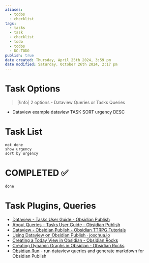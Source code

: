 ```yaml
---
aliases:
  - todos
  - checklist
tags:
  - tasks
  - task
  - checklist
  - todo
  - todos
  - DO-TODO
publish: true
date created: Thursday, April 25th 2024, 3:59 pm
date modified: Saturday, October 26th 2024, 2:17 pm
---
```


# Task Options

> [!info] 2 options - Dataview Queries or Tasks Queries

- Dataview example
	dataview
	TASK
	SORT urgency DESC

# Task List 

```tasks
not done
show urgency
sort by urgency
```

# COMPLETED ✅

```tasks
done
```

# Task Plugins, Queries

- [Dataview - Tasks User Guide - Obsidian Publish](https://publish.obsidian.md/tasks/Other+Plugins/Dataview) 
- [About Queries - Tasks User Guide - Obsidian Publish](https://publish.obsidian.md/tasks/Queries/About+Queries)
- [Dataview - Obsidian Publish - Obsidian TTRPG Tutorials](https://obsidianttrpgtutorials.com/Obsidian+TTRPG+Tutorials/Plugin+Tutorials/Dataview/Dataview+-+Obsidian+Publish) 
- [Using Dataview on Obsidian Publish · joschua.io](https://joschua.io/posts/2023/09/01/obsidian-publish-dataview/) 
- [Creating a Today View in Obsidian - Obsidian Rocks](https://obsidian.rocks/creating-a-today-view-in-obsidian/) 
- [Creating Dynamic Graphs in Obsidian - Obsidian Rocks](https://obsidian.rocks/creating-dynamic-graphs-in-obsidian/) 
- [Obsidian Run](../📁%2009%20-%20My%20Obsidian%20Stack/Obsidian%20Run/Obsidian%20Run.md) - run dataview queries and generate markdown for Obsidian Publish